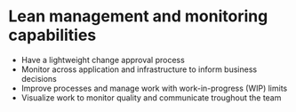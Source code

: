 # Lean management and monitoring capabilities


* Have a lightweight change approval process
* Monitor across application and infrastructure to inform business decisions
* Improve processes and manage work with work-in-progress (WIP) limits
* Visualize work to monitor quality and communicate troughout the team
